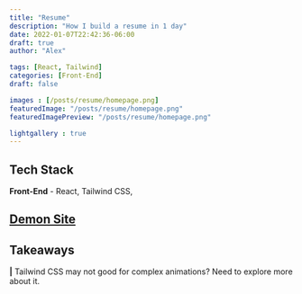 ```yaml
---
title: "Resume"
description: "How I build a resume in 1 day"
date: 2022-01-07T22:42:36-06:00
draft: true
author: "Alex"

tags: [React, Tailwind]
categories: [Front-End]
draft: false 

images : [/posts/resume/homepage.png]
featuredImage: "/posts/resume/homepage.png"
featuredImagePreview: "/posts/resume/homepage.png"

lightgallery : true
---
```


<!--more-->

## Tech Stack
**Front-End** - React, Tailwind CSS,


## [Demon Site](https://zengjilie.github.io/resume/)


## Takeaways
**|** Tailwind CSS may not good for complex animations? Need to explore more about it.